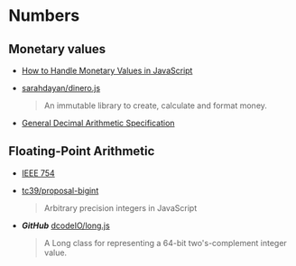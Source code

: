 # Numbers

## Monetary values

- [How to Handle Monetary Values in JavaScript](https://news.ycombinator.com/item?id=18334865)

- [sarahdayan/dinero.js](https://github.com/sarahdayan/dinero.js)

  > An immutable library to create, calculate and format money.

- [General Decimal Arithmetic Specification](http://speleotrove.com/decimal/decarith.html)

## Floating-Point Arithmetic

- [IEEE 754](https://en.wikipedia.org/wiki/IEEE_754)

- [tc39/proposal-bigint](https://github.com/tc39/proposal-bigint)

  > Arbitrary precision integers in JavaScript

- **_GitHub_** [dcodeIO/long.js](https://github.com/dcodeIO/long.js)
  > A Long class for representing a 64-bit two's-complement integer value.

